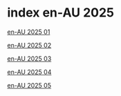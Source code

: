 # index en-AU 2025

<a href="./01">en-AU 2025 01</a>

<a href="./02">en-AU 2025 02</a>

<a href="./03">en-AU 2025 03</a>

<a href="./04">en-AU 2025 04</a>

<a href="./05">en-AU 2025 05</a>
